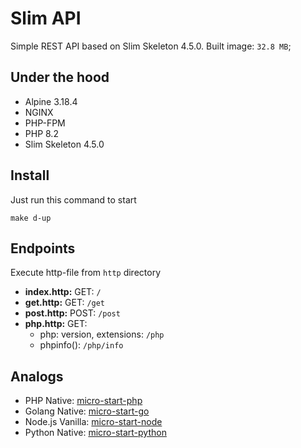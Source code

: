 # Slim API
Simple REST API based on Slim Skeleton 4.5.0. Built image: `32.8 MB`;

## Under the hood
- Alpine 3.18.4 
- NGINX
- PHP-FPM
- PHP 8.2 
- Slim Skeleton 4.5.0

## Install
Just run this command to start
```shell
make d-up
```

## Endpoints
Execute http-file from `http` directory
- **index.http:** GET: `/`
- **get.http:** GET: `/get`
- **post.http:** POST: `/post`
- **php.http:** GET: 
  - php: version, extensions: `/php`
  - phpinfo(): `/php/info`

## Analogs
- PHP Native: [micro-start-php](https://github.com/phacman/micro-start-php)
- Golang Native: [micro-start-go](https://github.com/phacman/micro-start-go)
- Node.js Vanilla: [micro-start-node](https://github.com/phacman/micro-start-node)
- Python Native: [micro-start-python](https://github.com/phacman/micro-start-python)
